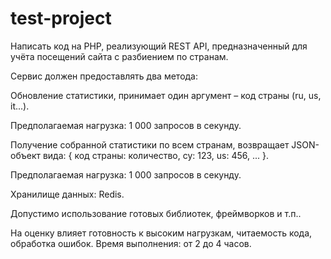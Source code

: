 # test-project
Написать код на PHP, реализующий REST API, предназначенный для учёта посещений сайта с разбиением по странам.

Сервис должен предоставлять два метода:

Обновление статистики, принимает один аргумент – код страны 
(ru, us, it...).

Предполагаемая нагрузка: 1 000 запросов в секунду.

Получение собранной статистики по всем странам, 
возвращает JSON-объект вида:
{ код страны: количество, cy: 123, us: 456, ... }.

Предполагаемая нагрузка: 1 000 запросов в секунду.

Хранилище данных: Redis.

Допустимо использование готовых библиотек, фреймворков и т.п..

На оценку влияет готовность к высоким нагрузкам, читаемость кода, обработка ошибок.
Время выполнения: от 2 до 4 часов.